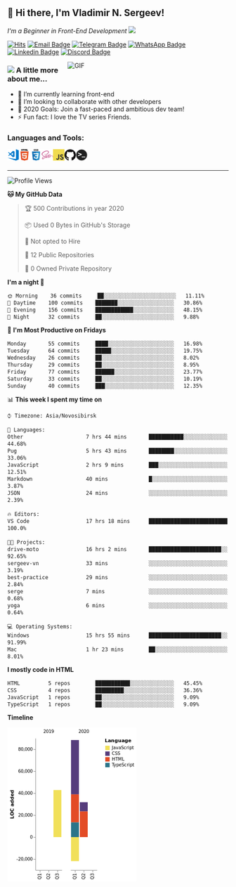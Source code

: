 ## 🦄 Hi there, I'm Vladimir N. Sergeev!

<p><em>I'm a Beginner in Front-End Development <img src="https://media.giphy.com/media/WUlplcMpOCEmTGBtBW/giphy.gif" width="30"></em></p>

[![Hits](https://hits.seeyoufarm.com/api/count/incr/badge.svg?url=https%3A%2F%2Fgithub.com%2Fsergeev-vn%2Fhit-counter)](https://hits.seeyoufarm.com)
[![Email Badge](https://img.shields.io/badge/-hi@sergeev.press-000000?style=flat-square&labelColor=black&logo=Mail.Ru&logoColor=white)](mailto:hi@sergeev.press)
[![Telegram Badge](https://img.shields.io/badge/-Telegram-1ca0f1?style=flat-square&labelColor=1ca0f1&logo=telegram&logoColor=white&link=https://t.me/sergeev_vn)](https://t.me/sergeev_vn)
[![WhatsApp Badge](https://img.shields.io/badge/WhatsApp-%2325D366.svg?&style=flat-square&logo=whatsapp&logoColor=white&link=https://wa.me/79132011194)](https://wa.me/79132011194)
[![Linkedin Badge](https://img.shields.io/badge/-LinkedIn-blue?style=flat-square&logo=Linkedin&logoColor=white&link=https://www.linkedin.com/in/%D0%B2%D0%BB%D0%B0%D0%B4%D0%B8%D0%BC%D0%B8%D1%80-%D1%81%D0%B5%D1%80%D0%B3%D0%B5%D0%B5%D0%B2-449709132/)](https://www.linkedin.com/in/%D0%B2%D0%BB%D0%B0%D0%B4%D0%B8%D0%BC%D0%B8%D1%80-%D1%81%D0%B5%D1%80%D0%B3%D0%B5%D0%B5%D0%B2-449709132/)
[![Discord Badge](https://img.shields.io/badge/-Discord-FF0000?style=flat-square&labelColor=FFFFFF&logo=discord&logoColor=ffffff&color=7389D8&labelColor=6A7EC2&link=https://discord.com/invite/2SNu9KT)](https://discord.com/invite/2SNu9KT)

<img align="right" alt="GIF" width="367" src="https://media.giphy.com/media/L8K62iTDkzGX6/giphy.gif"/>

### <img src="https://media.giphy.com/media/VgCDAzcKvsR6OM0uWg/giphy.gif" width="50"> A little more about me...

- 🔭 I’m currently learning front-end
- 👯 I’m looking to collaborate with other developers
- 🥅 2020 Goals: Join a fast-paced and ambitious dev team!
- ⚡ Fun fact: I love the TV series Friends.

### Languages and Tools:

<img align="left" alt="Visual Studio Code" width="26px" src="https://raw.githubusercontent.com/github/explore/80688e429a7d4ef2fca1e82350fe8e3517d3494d/topics/visual-studio-code/visual-studio-code.png" />
<img align="left" alt="HTML5" width="26px" src="https://raw.githubusercontent.com/github/explore/80688e429a7d4ef2fca1e82350fe8e3517d3494d/topics/html/html.png" />
<img align="left" alt="CSS3" width="26px" src="https://raw.githubusercontent.com/github/explore/80688e429a7d4ef2fca1e82350fe8e3517d3494d/topics/css/css.png" />
<img align="left" alt="Sass" width="26px" src="https://raw.githubusercontent.com/github/explore/80688e429a7d4ef2fca1e82350fe8e3517d3494d/topics/sass/sass.png" />
<img align="left" alt="JavaScript" width="26px" src="https://raw.githubusercontent.com/github/explore/80688e429a7d4ef2fca1e82350fe8e3517d3494d/topics/javascript/javascript.png" />
<img align="left" alt="GitHub" width="26px" src="https://raw.githubusercontent.com/github/explore/78df643247d429f6cc873026c0622819ad797942/topics/github/github.png" />
<img align="left" alt="HTML5" width="26px" src="https://raw.githubusercontent.com/github/explore/80688e429a7d4ef2fca1e82350fe8e3517d3494d/topics/terminal/terminal.png" />
<br />
<br />

---
<!--START_SECTION:waka-->
![Profile Views](http://img.shields.io/badge/Profile%20Views-180-blue)

**🐱 My GitHub Data** 

> 🏆 500 Contributions in year 2020
 > 
> 📦 Used 0 Bytes in GitHub's Storage 
 > 
> 🚫 Not opted to Hire
 > 
> 📜 12 Public Repositories 
 > 
> 🔑 0 Owned Private Repository 
 > 
**I'm a night 🦉** 

```text
🌞 Morning    36 commits     ██░░░░░░░░░░░░░░░░░░░░░░░   11.11% 
🌆 Daytime    100 commits    ███████░░░░░░░░░░░░░░░░░░   30.86% 
🌃 Evening    156 commits    ████████████░░░░░░░░░░░░░   48.15% 
🌙 Night      32 commits     ██░░░░░░░░░░░░░░░░░░░░░░░   9.88%

```
📅 **I'm Most Productive on Fridays** 

```text
Monday       55 commits     ████░░░░░░░░░░░░░░░░░░░░░   16.98% 
Tuesday      64 commits     █████░░░░░░░░░░░░░░░░░░░░   19.75% 
Wednesday    26 commits     ██░░░░░░░░░░░░░░░░░░░░░░░   8.02% 
Thursday     29 commits     ██░░░░░░░░░░░░░░░░░░░░░░░   8.95% 
Friday       77 commits     ██████░░░░░░░░░░░░░░░░░░░   23.77% 
Saturday     33 commits     ██░░░░░░░░░░░░░░░░░░░░░░░   10.19% 
Sunday       40 commits     ███░░░░░░░░░░░░░░░░░░░░░░   12.35%

```


📊 **This week I spent my time on** 

```text
⌚︎ Timezone: Asia/Novosibirsk

💬 Languages: 
Other                    7 hrs 44 mins       ███████████░░░░░░░░░░░░░░   44.68% 
Pug                      5 hrs 43 mins       ████████░░░░░░░░░░░░░░░░░   33.06% 
JavaScript               2 hrs 9 mins        ███░░░░░░░░░░░░░░░░░░░░░░   12.51% 
Markdown                 40 mins             █░░░░░░░░░░░░░░░░░░░░░░░░   3.87% 
JSON                     24 mins             ░░░░░░░░░░░░░░░░░░░░░░░░░   2.39%

🔥 Editors: 
VS Code                  17 hrs 18 mins      █████████████████████████   100.0%

🐱‍💻 Projects: 
drive-moto               16 hrs 2 mins       ███████████████████████░░   92.65% 
sergeev-vn               33 mins             ░░░░░░░░░░░░░░░░░░░░░░░░░   3.19% 
best-practice            29 mins             ░░░░░░░░░░░░░░░░░░░░░░░░░   2.84% 
serge                    7 mins              ░░░░░░░░░░░░░░░░░░░░░░░░░   0.68% 
yoga                     6 mins              ░░░░░░░░░░░░░░░░░░░░░░░░░   0.64%

💻 Operating Systems: 
Windows                  15 hrs 55 mins      ███████████████████████░░   91.99% 
Mac                      1 hr 23 mins        ██░░░░░░░░░░░░░░░░░░░░░░░   8.01%

```

**I mostly code in HTML** 

```text
HTML         5 repos        ███████████░░░░░░░░░░░░░░   45.45% 
CSS          4 repos        █████████░░░░░░░░░░░░░░░░   36.36% 
JavaScript   1 repos        ██░░░░░░░░░░░░░░░░░░░░░░░   9.09% 
TypeScript   1 repos        ██░░░░░░░░░░░░░░░░░░░░░░░   9.09%

```


**Timeline**

![Chart not found](https://github.com/sergeev-vn/sergeev-vn/blob/master/charts/bar_graph.png) 


<!--END_SECTION:waka-->
